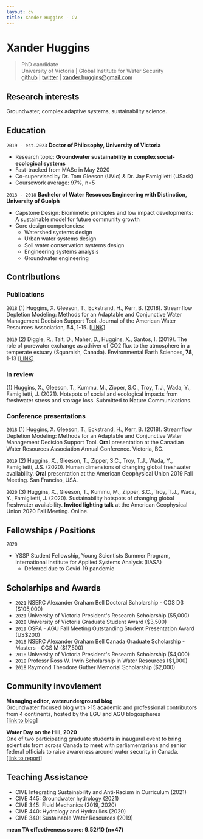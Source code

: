 ```yaml
---
layout: cv
title: Xander Huggins - CV
---
```

# Xander Huggins
> PhD candidate <br/>
> University of Victoria | Global Institute for Water Security <br/>
> [github](https://github.com/XanderHuggins) | [twitter](https://twitter.com/xander_huggins) | <xander.huggins@gmail.com>

## Research interests

Groundwater, complex adaptive systems, sustainability science.

## Education

`2019 - est.2023`
__Doctor of Philosophy, University of Victoria__
- Research topic: **Groundwater sustainability in complex social-ecological systems**
- Fast-tracked from MASc in May 2020
- Co-supervised by Dr. Tom Gleeson (UVic) & Dr. Jay Famiglietti (USask)
- Coursework average: 97%, n=5

`2013 - 2018`
__Bachelor of Water Resouces Engineering with Distinction, University of Guelph__
- Capstone Design: Biomimetic principles and low impact developments: A sustainable model for future community growth
- Core design competencies: 
  - Watershed systems design
  - Urban water systems design
  - Soil water conservation systems design
  - Engineering systems analysis
  - Groundwater engineering

## Contributions
### Publications
`2018`
(1) Huggins, X. Gleeson, T., Eckstrand, H., Kerr, B. (2018). Streamflow Depletion Modeling: Methods for an Adaptable and Conjunctive Water Management Decision Support Tool. Journal of the American Water Resources Association, **54**, 1-15. [[LINK]](https://doi.org/10.1111/1752-1688.12659) <br/>

`2019`
(2) Diggle, R., Tait, D., Maher, D., Huggins, X., Santos, I. (2019). The role of porewater exchange as  adriver of CO2 flux to the atmosphere in a temperate estuary (Squamish, Canada). Environmental Earth Sciences, **78**, 1-13 [[LINK]](https://doi.org/10.1007/s12665-019-8291-3)

### In review 
(1) Huggins, X., Gleeson, T., Kummu, M., Zipper, S.C., Troy, T.J., Wada, Y., Famiglietti, J. (2021). Hotspots of social and ecological impacts from freshwater stress and storage loss. Submitted to Nature Communications.

### Conference presentations
`2018`
(1) Huggins, X. Gleeson, T., Eckstrand, H., Kerr, B. (2018). Streamflow Depletion Modeling: Methods for an Adaptable and Conjunctive Water Management Decision Support Tool. **Oral** presentation at the Canadian Water Resources Association Annual Conference. Victoria, BC. <br/>

`2019`
(2) Huggins, X., Gleeson, T., Zipper, S.C., Troy, T.J., Wada, Y., Famiglietti, J.S. (2020). Human dimensions of changing global freshwater availability. **Oral** presentation at the American Geophysical Union 2019 Fall Meeting. San Franciso, USA. <br/>

`2020`
(3) Huggins, X., Gleeson, T., Kummu, M., Zipper, S.C., Troy, T.J., Wada, Y., Famiglietti, J. (2020). Sustainability hotspots of changing global freshwater availability. **Invited lighting talk** at the American Geophysical Union 2020 Fall Meeting. Online.

## Fellowships / Positions
`2020`
- YSSP Student Fellowship, Young Scientists Summer Program, International Institute for Applied Systems Analysis (IIASA)
  - Deferred due to Covid-19 pandemic

## Scholarhips and Awards
- `2021` NSERC Alexander Graham Bell Doctoral Scholarship - CGS D3 ($105,000)
- `2021` University of Victoria President's Research Scholarship ($5,000)
- `2020` University of Victoria Graduate Student Award ($3,500)
- `2019` OSPA - AGU Fall Meeting Outstanding Student Presentation Award (US$200)
- `2018` NSERC Alexander Graham Bell Canada Graduate Scholarship - Masters - CGS M ($17,500)
- `2018` University of Victoria President's Research Scholarship ($4,000)
- `2018` Professr Ross W. Irwin Scholarship in Water Resources ($1,000)
- `2018` Raymond Theodore Guther Memorial Scholarship ($2,000)

## Community invovlement
__Managing editor, waterunderground blog__ <br/>
Groundwater focused blog with >15 academic and professional contributors from 4 continents, hosted by the EGU and AGU blogospheres <br/>
[[link to blog]](https://blogs.egu.eu/network/water-underground/)

__Water Day on the Hill, 2020__ <br/>
One of two participating graduate students in inaugural event to bring scientists from across Canada to meet with parliamentarians and senior federal officials to raise awareness around water security in Canada. <br/>
[[link to report]](https://water.usask.ca/documents/events/water-day-on-the-hill-report.pdf)

## Teaching Assistance 
- CIVE Integrating Sustainability and Anti-Racism in Curriculum (2021)
- CIVE 445: Groundwater hydrology (2021)
- CIVE 345: Fluid Mechanics (2019, 2020)
- CIVE 440: Hydrology and Hydraulics (2020)
- CIVE 340: Sustainable Water Resources (2019) <br/>

__mean TA effectiveness score: 9.52/10 (n=47)__

<!-- ### Footer

Last updated: June 2021 -->
